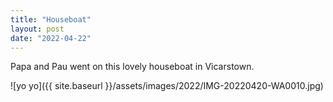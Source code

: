 ```yaml
---
title: "Houseboat"
layout: post
date: "2022-04-22"
---
```


Papa and Pau went on this lovely houseboat in Vicarstown.

![yo yo]({{ site.baseurl }}/assets/images/2022/IMG-20220420-WA0010.jpg)
